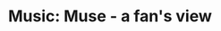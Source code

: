 ---
title: "Music: Muse - a fan's view"
tags: [music, thoughtpiece, alternative]
quote_author: Muse
---